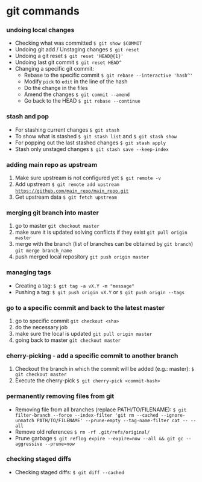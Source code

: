 # git commands

### undoing local changes

* Checking what was committed `$ git show $COMMIT`
* Undoing git add / Unstaging changes `$ git reset`
* Undoing a git reset `$ git reset 'HEAD@{1}'`
* Undoing last git commit `$ git reset HEAD^`
* Changing a specific git commit:
  * Rebase to the specific commit `$ git rebase --interactive 'hash^'`
  * Modify `pick` to `edit` in the line of the hash
  * Do the change in the files
  * Amend the changes `$ git commit --amend`
  * Go back to the HEAD `$ git rebase --continue`

### **stash and pop**

* For stashing current changes `$ git stash`
* To show what is stashed `$ git stash list` and `$ git stash show`
* For popping out the last stashed changes `$ git stash apply`
* Stash only unstaged changes `$ git stash save --keep-index`

### **adding main repo as upstream**

1. Make sure upstream is not configured yet `$ git remote -v`
2. Add upstream `$ git remote add upstream` [`https://github.com/main_repo/main_repo.git`](https://github.com/main_repo/main_repo.git)
3. Get upstream data `$ git fetch upstream`

### merging git branch into master

1. go to master `git checkout master`
2. make sure it is updated solving conflicts if they exist `git pull origin master`
3. merge with the branch \(list of branches can be obtained by `git branch`\) `git merge branch_name`
4. push merged local repository `git push origin master`

### managing tags

* Creating a tag: `$ git tag -a vX.Y -m "message"`
* Pushing a tag: `$ git push origin vX.Y` or `$ git push origin --tags`

### go to a specific commit and back to the latest master

1. go to specific commit `git checkout <sha>`
2. do the necessary job
3. make sure the local is updated `git pull origin master`
4. going back to master `git checkout master`

### cherry-picking - add a specific commit to another branch

1. Checkout the branch in which the commit will be added \(e.g.: master\): `$ git checkout master`
2. Execute the cherry-pick `$ git cherry-pick <commit-hash>`

### permanently removing files from git

* Removing file from all branches \(replace PATH/TO/FILENAME\): `$ git filter-branch --force --index-filter 'git rm --cached --ignore-unmatch PATH/TO/FILENAME' --prune-empty --tag-name-filter cat -- --all`
* Remove old references `$ rm -rf .git/refs/original/`
* Prune garbage `$ git reflog expire --expire=now --all && git gc --aggressive --prune=now`

### checking staged diffs

* Checking staged diffs: `$ git diff --cached`

